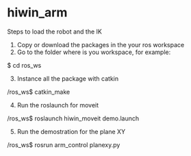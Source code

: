 # hiwin_arm
Steps to load the robot and the IK

1. Copy or download the packages in the your ros workspace
2. Go to the folder where is you workspace, for example:

$ cd ros_ws

3. Instance all the package with catkin

/ros_ws$ catkin_make

4. Run the roslaunch for moveit

/ros_ws$ roslaunch hiwin_moveit demo.launch

5. Run the demostration for the plane XY

/ros_ws$ rosrun arm_control planexy.py

